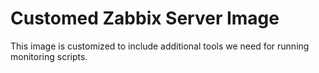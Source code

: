 # Customed Zabbix Server Image

This image is customized to include additional tools we need for running monitoring scripts.
